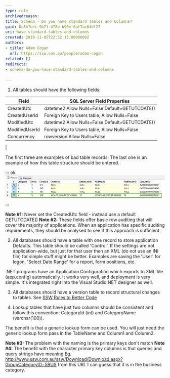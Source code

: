 ```yaml
---
type: rule
archivedreason: 
title: Schema - Do you have standard Tables and Columns?
guid: 0a8b7eec-9b71-478b-b90e-6af7ac64df27
uri: have-standard-tables-and-columns
created: 2019-11-05T22:52:15.0000000Z
authors:
- title: Adam Cogan
  url: https://ssw.com.au/people/adam-cogan
related: []
redirects:
- schema-do-you-have-standard-tables-and-columns

---
```


1. All tables should have the following fields:



| **Field**  |  **SQL Server Field Properties**  |
| --- | --- |
| CreatedUtc | datetime2 Allow Nulls=False Default=GETUTCDATE() |
| CreatedUserId | Foreign Key to Users table, Allow Nulls=False |
| ModifiedUtc | datetime2 Allow Nulls=False Default=GETUTCDATE() |
| ModifiedUserId | Foreign Key to Users table, Allow Nulls=False |
| Concurrency | rowversion Allow Nulls=False
 |




<!--endintro-->

The first three are examples of bad table records. The last one is an example of how this table structure should be entered.


::: ok  
![Figure: 3 bad examples and 1 good example of Row auditing](imgGoodBadPracticesExampleSQLFields.png)  
:::

**Note #1:** Never set the CreatedUtc field - instead use a default GETUTCDATE()
 **Note #2:** These fields offer basic row auditing that will cover the majority of applications. When an application has specific auditing requirements, they should be analysed to see if this approach is sufficient.

2. All databases should have a table with one record to store application Defaults. This table should be called 'Control'.
If the settings are not application-wide, but just for that user then an XML (do not use an INI file) for simple stuff might be better. Examples are saving the 'User' for logon, 'Select Date Range' for a report, form positions, etc.

.NET programs have an Application.Configuration which exports to XML file (app.config) automatically. It works very well, and deployment is very simple. It's integrated right into the Visual Studio.NET designer as well.

3. All databases should have a version table to record structural changes to tables. See [SSW Rules to Better Code](/rules-to-better-code)
 
4. Lookup tables that have just two columns should be consistent and follow this convention: CategoryId (int) and CategoryName (varchar(100)).

The benefit is that a generic lookup form can be used. You will just need the generic lookup form pass in the TableName and Column1 and Column2.

**Note #3:** The problem with the naming is the primary keys don't match
 **Note #4:** The benefit with the character primary key columns is that queries and query strings have meaning Eg. http://www.ssw.com.au/ssw/Download/Download.aspx?GroupCategoryID=5BUS from this URL I can guess that it is in the business category.
